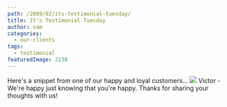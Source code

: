 ```yaml
---
path: /2009/02/its-testimonial-tuesday/
title: It's Testimonial Tuesday
author: sam
categories: 
  - our-clients
tags: 
  - testimonial
featuredImage: 2238
---
```

Here's a snippet from one of our happy and loyal customers... [![](http://1.bp.blogspot.com/_RlJ3L7W6dBw/SaQvZJwC_cI/AAAAAAAAHSs/KRqllbft56U/s400/testimonial_20090224.jpg)](http://1.bp.blogspot.com/_RlJ3L7W6dBw/SaQvZJwC_cI/AAAAAAAAHSs/KRqllbft56U/s1600-h/testimonial_20090224.jpg) Victor - We're happy just knowing that you're happy. Thanks for sharing your thoughts with us!